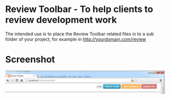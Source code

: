 Review Toolbar - To help clients to review development work
===========================================================

The intended use is to place the Review Toolbar related files in to a sub folder of your project, for example in http://yourdomain.com/review

Screenshot
==========

![Alt text](/images/screenshot.jpg "Screenshot")